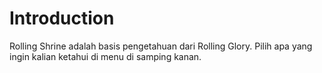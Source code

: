 # Introduction

Rolling Shrine adalah basis pengetahuan dari Rolling Glory. Pilih apa yang ingin kalian ketahui di menu di samping kanan. 
